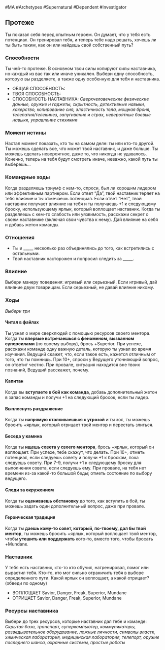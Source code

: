 #MA #Archetypes #Supernatural #Dependent #Investigator 

## Протеже
Ты показал себя перед опытным героем. Он думает, что у тебя есть потенциал. Он тренировал тебя, и теперь тебе надо решать, хочешь ли ты быть таким, как он или найдешь свой собственный путь?
### Способности
Ты чей-то протеже. В основном твои силы копируют силы наставника, но каждый из вас так или иначе уникален. Выбери одну способность, которую вы разделяете, а также одну особенную для тебя и наставника.
- ОБЩАЯ СПОСОБНОСТЬ:
- ТВОЯ СПОСОБНОСТЬ:
- СПОСОБНОСТЬ НАСТАВНИКА:
*Сверхчеловеческие физические данные, оружие и гаджеты, скрытность, детективные навыки, хакерство, копирование сил, эластичность тела, мощная броня, телепатия/телекинез, запугивание и страх, невероятные боевые навыки, управление стихиями*

### Момент истины
Настал момент показать, кто ты на самом деле: ты или кто-то другой. Ты можешь сделать все, что может твой наставник, и даже больше. Ты можешь сделать невероятное, даже то, что никогда не удавалось. Конечно, теперь на тебя будут смотреть иначе, неважно, какой путь ты выберешь…

### Командные ходы
Когда разделяешь триумф с кем-то, спроси, был ли хорошим лидером или эффективным партнером. Если ответ “Да”, твой наставник теряет на тебя влияние и ты отмечаешь потенциал.
Если ответ “Нет”, твой наставник получает влияние на тебя и ты получаешь +1 к следующему броску, использующему ярлык, который воплощает наставник.
Когда ты разделяешь с кем-то слабость или уязвимость, расскажи секрет о своем наставнике (включая свои чувства к нему). Дай влияние на себя и добавь жетон команды.

### Отношения
- Ты и \_\_\_\_\_ несколько раз объединялись до того, как встретились с остальными.
- Твой наставник насторожен и попросил следить за \_\_\_\_\_.

### Влияние
Выбери манеру поведения: игривый или серьезный.
Если игривый, дай влияние двум товарищам.
Если серьезный, не давай влияние никому.

### Ходы 
*Выбери три*
#### Читал в файлах
Ты узнал о мире сверхлюдей с помощью ресурсов своего ментора. Когда ты **впервые встречаешься с феноменом, вызванном суперсилами** (по своему выбору), брось +Superior. При успехе, расскажи команде одну важную деталь, которую ты узнал во время изучения. Ведущий скажет, что, если такое есть, кажется отличным от того, что ты помнишь. При 10+, спроси у Ведущего уточняющий вопрос, он ответит честно.
При провале, ситуация находится вне твоих познаний, Ведущий расскажет, почему.

#### Капитан
Когда вы **вступаете в бой как команда**, добавь дополнительный жетон в запас команды и получи +1 на следующий бросок, если ты лидер. 

#### Выплеснуть раздражение
Когда ты **напрямую сталкиваешься с угрозой** и ты зол, ты можешь бросить +ярлык, который отрицает твой ментор и перестать злиться. 

#### Беседа у камина
Когда ты **ищешь совета у своего ментора**, брось +ярлык, который он воплощает. При успехе, тебе скажут, что делать. При 10+, отметь потенциал, если следуешь совету и получи +1 к броскам, пока следуешь совету. При 7-9, получи +1 к следующему броску для выполнения совета, если следуешь ему. При провале, на тебя нет времени из-за какой-то большой беды; отметь состояние по выбору ведущего.

#### Следи за окружением
Когда ты **оцениваешь обстановку** до того, как вступить в бой, ты можешь задать один дополнительный вопрос, даже при провале. 

#### Героическая традиция
Когда ты **даешь кому-то совет, который, по-твоему, дал бы твой ментор**, ты можешь бросить +ярлык, который воплощает твой ментор, чтобы **утешить или поддержать** кого-то, вместо того, чтобы бросать +Mundane.

### Наставник
У тебя есть наставник, кто-то кто обучил, натренировал, помог или вырастил тебя. Кто-то, кто мог сильно ограничить тебя в выборе определенного пути. Какой ярлык он воплощает, а какой отрицает? (обведи по одному)
- ВОПЛОЩАЕТ		Savior, Danger, Freak, Superior, Mundane
- ОТРИЦАЕТ		Savior, Danger, Freak, Superior, Mundane

### Ресурсы наставника
Выбери до трех ресурсов, которые наставник дал тебе и команде:
*Скрытая база, транспорт, суперкомпьютер, коммуникаторы, разведывательное оборудование, ложные личности, символы власти, химическая лаборатория, медицинская лаборатория, телепорт, оружие последнего шанса, охранные системы, простые роботы*
